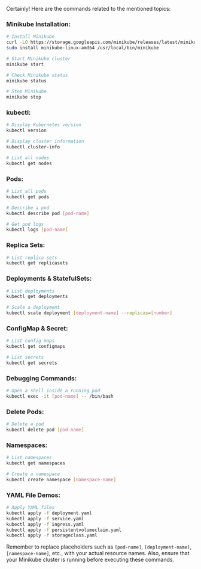 Certainly! Here are the commands related to the mentioned topics:

### **Minikube Installation:**
```bash
# Install Minikube
curl -LO https://storage.googleapis.com/minikube/releases/latest/minikube-linux-amd64
sudo install minikube-linux-amd64 /usr/local/bin/minikube

# Start Minikube cluster
minikube start

# Check Minikube status
minikube status

# Stop Minikube
minikube stop
```

### **kubectl:**
```bash
# Display Kubernetes version
kubectl version

# Display cluster information
kubectl cluster-info

# List all nodes
kubectl get nodes
```

### **Pods:**
```bash
# List all pods
kubectl get pods

# Describe a pod
kubectl describe pod [pod-name]

# Get pod logs
kubectl logs [pod-name]
```

### **Replica Sets:**
```bash
# List replica sets
kubectl get replicasets
```

### **Deployments & StatefulSets:**
```bash
# List deployments
kubectl get deployments

# Scale a deployment
kubectl scale deployment [deployment-name] --replicas=[number]
```

### **ConfigMap & Secret:**
```bash
# List config maps
kubectl get configmaps

# List secrets
kubectl get secrets
```

### **Debugging Commands:**
```bash
# Open a shell inside a running pod
kubectl exec -it [pod-name] -- /bin/bash
```

### **Delete Pods:**
```bash
# Delete a pod
kubectl delete pod [pod-name]
```

### **Namespaces:**
```bash
# List namespaces
kubectl get namespaces

# Create a namespace
kubectl create namespace [namespace-name]
```

### **YAML File Demos:**
```bash
# Apply YAML files
kubectl apply -f deployment.yaml
kubectl apply -f service.yaml
kubectl apply -f ingress.yaml
kubectl apply -f persistentvolumeclaim.yaml
kubectl apply -f storageclass.yaml
```

Remember to replace placeholders such as `[pod-name]`, `[deployment-name]`, `[namespace-name]`, etc., 
with your actual resource names. Also, ensure that your Minikube cluster is running before executing these commands.
